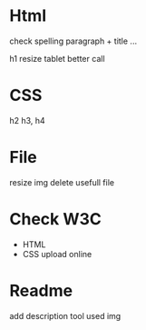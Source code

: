# Html
check spelling paragraph + title ...

h1 resize tablet
better call

# CSS
h2 h3, h4


# File
resize img
delete usefull file


# Check W3C
- HTML
- CSS
upload online

# Readme
add description
tool used
img